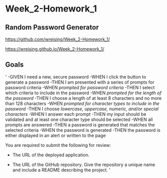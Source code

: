 # Week_2-Homework_1

## Random Password Generator

https://github.com/wreising/Week_2-Homework_1/

https://wreising.github.io/Week_2-Homework_1/

## Goals

'
-GIVEN I need a new, secure password
-WHEN I click the button to generate a password
-THEN I am presented with a series of prompts for password criteria
-WHEN _prompted for password criteria_
-THEN I select which criteria to include in the password
-WHEN _prompted for the length of the password_
-THEN I choose a length of at least 8 characters and no more than 128 characters
-WHEN _prompted for character types to include in the password_
-THEN I choose _lowercase, uppercase, numeric, and/or special characters_
-WHEN I answer each prompt
-THEN my input should be validated and at least one character type should be selected
-WHEN all prompts are answered
-THEN a password is generated that matches the selected criteria
-WHEN the password is generated
-THEN the password is either displayed in an alert or written to the page

You are required to submit the following for review:

* The URL of the deployed application.

* The URL of the GitHub repository. Give the repository a unique name and include a README describing the project.
'